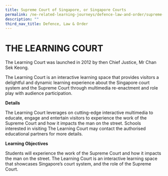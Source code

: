 ```yaml
---
title: Supreme Court of Singapore, or Singapore Courts
permalink: /ne-related-learning-journeys/defence-law-and-order/supreme-court/
description: ""
third_nav_title: Defence, Law & Order
---
```

# THE LEARNING COURT
The Learning Court was launched in 2012 by then Chief Justice, Mr Chan Sek Keong.

The Learning Court is an interactive learning space that provides visitors a delightful and dynamic learning experience about the Singapore court system and the Supreme Court through multimedia re-enactment and role play with audience participation.

**Details**

The Learning Court leverages on cutting-edge interactive multimedia to educate, engage and entertain visitors to experience the work of the Supreme Court and how it impacts the man on the street. Schools interested in visiting The Learning Court may contact the authorised educational partners for more details.

**Learning Objectives**

Students will experience the work of the Supreme Court and how it impacts the man on the street. The Learning Court is an interactive learning space that showcases Singapore’s court system, and the role of the Supreme Court.
